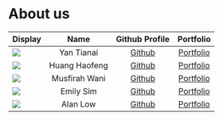 # About us

Display |   Name   | Github Profile | Portfolio 
--------|:--------:|:--------------:|:---------:
![](https://avatars.githubusercontent.com/u/95752177?s=400&v=4) | Yan Tianai | [Github](https://github.com/TianaiYan) | [Portfolio](docs/team/johndoe.md)
![](https://via.placeholder.com/100.png?text=Photo) | Huang Haofeng | [Github](https://github.com/a1021492980) | [Portfolio](docs/team/HuangHaofeng.md)
![](https://avatars.githubusercontent.com/u/69451253?s=400&v=4) | Musfirah Wani | [Github](https://github.com/Musfirahe0556596) | [Portfolio](docs/team/johndoe.md)
![](https://via.placeholder.com/100.png?text=Photo) | Emily Sim | [Github](https://github.com/emilysim00) | [Portfolio](docs/team/emily.md)
![](https://avatars.githubusercontent.com/u/30099983?size=100) |  Alan Low  | [Github](https://github.com/alanlowzies) | [Portfolio](docs/team/alanlowzies.md)
